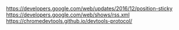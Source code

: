https://developers.google.com/web/updates/2016/12/position-sticky
https://developers.google.com/web/shows/rss.xml
https://chromedevtools.github.io/devtools-protocol/
